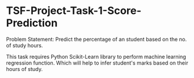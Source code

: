 # TSF-Project-Task-1-Score-Prediction

Problem Statement: Predict the percentage of an student based on the no. of study hours.

This task requires Python Scikit-Learn library to perform machine learning regression function. Which will help to infer student's marks based on their hours of study.
